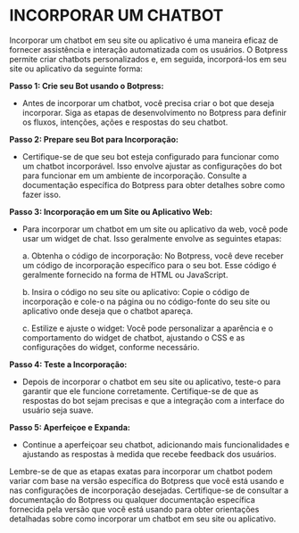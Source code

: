 # INCORPORAR UM CHATBOT
Incorporar um chatbot em seu site ou aplicativo é uma maneira eficaz de fornecer assistência e interação automatizada com os usuários. O Botpress permite criar chatbots personalizados e, em seguida, incorporá-los em seu site ou aplicativo da seguinte forma:

**Passo 1: Crie seu Bot usando o Botpress:**
- Antes de incorporar um chatbot, você precisa criar o bot que deseja incorporar. Siga as etapas de desenvolvimento no Botpress para definir os fluxos, intenções, ações e respostas do seu chatbot.

**Passo 2: Prepare seu Bot para Incorporação:**
- Certifique-se de que seu bot esteja configurado para funcionar como um chatbot incorporável. Isso envolve ajustar as configurações do bot para funcionar em um ambiente de incorporação. Consulte a documentação específica do Botpress para obter detalhes sobre como fazer isso.

**Passo 3: Incorporação em um Site ou Aplicativo Web:**
- Para incorporar um chatbot em um site ou aplicativo da web, você pode usar um widget de chat. Isso geralmente envolve as seguintes etapas:

    a. Obtenha o código de incorporação: No Botpress, você deve receber um código de incorporação específico para o seu bot. Esse código é geralmente fornecido na forma de HTML ou JavaScript.

    b. Insira o código no seu site ou aplicativo: Copie o código de incorporação e cole-o na página ou no código-fonte do seu site ou aplicativo onde deseja que o chatbot apareça.

    c. Estilize e ajuste o widget: Você pode personalizar a aparência e o comportamento do widget de chatbot, ajustando o CSS e as configurações do widget, conforme necessário.

**Passo 4: Teste a Incorporação:**
- Depois de incorporar o chatbot em seu site ou aplicativo, teste-o para garantir que ele funcione corretamente. Certifique-se de que as respostas do bot sejam precisas e que a integração com a interface do usuário seja suave.

**Passo 5: Aperfeiçoe e Expanda:**
- Continue a aperfeiçoar seu chatbot, adicionando mais funcionalidades e ajustando as respostas à medida que recebe feedback dos usuários.

Lembre-se de que as etapas exatas para incorporar um chatbot podem variar com base na versão específica do Botpress que você está usando e nas configurações de incorporação desejadas. Certifique-se de consultar a documentação do Botpress ou qualquer documentação específica fornecida pela versão que você está usando para obter orientações detalhadas sobre como incorporar um chatbot em seu site ou aplicativo.